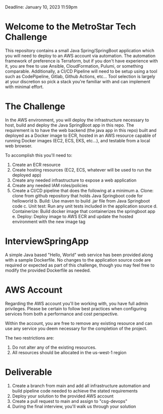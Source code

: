 Deadline: January 10, 2023 11:59pm

# Welcome to the MetroStar Tech Challenge 

This repository contains a small Java Spring/SpringBoot application which you will need to deploy to an AWS account via automation. The automation framework of preference is Terraform, but if you don't have experience with it, you are free to use Ansible, CloudFormation, Pulumi, or something comparable.  Additionally, a CI/CD Pipeline will need to be setup using a tool such as CodePipeline, Gitlab, Github Actions, etc... Tool selection is largely at your discretion so pick a stack you're familiar with and can implement with minimal effort.

# The Challenge

In the AWS environment, you will deploy the infrastructure necessary to host, build and deploy the Java SpringBoot app in this repo. The requirement is to have the web backend (the java app in this repo) built and deployed as a Docker image to ECR, hosted in an AWS resource capable of running Docker images (EC2, ECS, EKS, etc...), and testable from a local web browser.

To accomplish this you'll need to:
1) Create an ECR resource
2) Create hosting resources (EC2, ECS, whatever will be used to run the deployed app)
3) Create any needed infrastructure to expose a web application
4) Create any needed IAM roles/policies
5) Create a CI/CD pipeline that does the following at a minimum
  a.	Clone: clone from github repository that holds Java Springboot code for helloworld
  b.	Build: Use maven to build .jar file from Java Springboot code
  c.  Unit test: Run any unit tests included in the application source
  d.	Containerize: Build docker image that containerizes the springboot app
  e.	Deploy: Deploy image to AWS ECR and update the hosted environment with the new image tag


# InterviewSpringApp
A simple Java based "Hello, World" web service has been provided along with a sample Dockerfile. No changes to the application source code are required or expected as part of this challenge, though you may feel free to modify the provided Dockerfile as needed.


# AWS Account
Regarding the AWS account you'll be working with, you have full admin privileges.  Please be certain to follow best practices when configuring services from both a performance and cost perspective.

Within the account, you are free to remove any existing resource and can use any service you deem necessary for the completion of the project.

The two restrictions are:
1) Do not alter any of the existing resources.
2) All resources should be allocated in the us-west-1 region

# Deliverable
1) Create a branch from main and add all infrastructure automation and build pipeline code needed to achieve the stated requirements
2) Deploy your solution to the provided AWS account
3) Create a pull request to main and assign to "csg-devops"
4) During the final interview, you'll walk us through your solution
